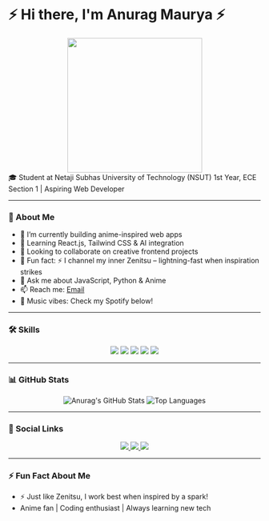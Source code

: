 # ⚡ Hi there, I'm Anurag Maurya ⚡
<div align="center">
<img src="/Demonslayer Zenitsu GIF.gif" height="269"/>
</div>
 🎓 Student at Netaji Subhas University of Technology (NSUT)
1st Year, ECE Section 1 | Aspiring Web Developer

---

### 🌟 About Me
- 🔭 I’m currently building anime-inspired web apps  
- 🌱 Learning React.js, Tailwind CSS & AI integration  
- 👯 Looking to collaborate on creative frontend projects  
- 🤔 Fun fact: ⚡ I channel my inner Zenitsu – lightning-fast when inspiration strikes  
- 💬 Ask me about JavaScript, Python & Anime  
- 📫 Reach me: [Email](mailto:your-email@example.com)  
- 🎵 Music vibes: Check my Spotify below!  

---

### 🛠️ Skills
<div align="center">
<img src="https://img.shields.io/badge/C++-00599C?style=for-the-badge&logo=c%2B%2B&logoColor=white" />
<img src="https://img.shields.io/badge/Python-3776AB?style=for-the-badge&logo=python&logoColor=white" />
<img src="https://img.shields.io/badge/JavaScript-F7DF1E?style=for-the-badge&logo=javascript&logoColor=black" />
<img src="https://img.shields.io/badge/HTML5-E34F26?style=for-the-badge&logo=html5&logoColor=white" />
<img src="https://img.shields.io/badge/CSS-1572B6?style=for-the-badge&logo=css3&logoColor=white" />

</div>

---

### 📊 GitHub Stats


<div align="center">
  <img src="https://github-readme-stats.vercel.app/api?username=anurag-maurya-ece&show_icons=true&hide_title=true&theme=radical" alt="Anurag's GitHub Stats" />
  <img src="https://github-readme-stats.vercel.app/api/top-langs/?username=anurag-maurya-ece&layout=compact&theme=radical" alt="Top Languages" />
</div>





---

### 📣 Social Links

<div align="center">
 
  <a href="https://linkedin.com/in/anurag-maurya-nsut">
    <img src="https://img.shields.io/badge/LinkedIn-0077B5?style=for-the-badge&logo=linkedin&logoColor=white" />
  </a>
  <a href="https://instagram.com/anurag_maurya21">
    <img src="https://img.shields.io/badge/Instagram-E4405F?style=for-the-badge&logo=instagram&logoColor=white" />
  </a>
  <a href="#">
    <img src="https://img.shields.io/badge/Portfolio-FF5733?style=for-the-badge&logo=read-the-docs&logoColor=white" />
  </a>
 
</div>


---

### ⚡ Fun Fact About Me
- ⚡ Just like Zenitsu, I work best when inspired by a spark!  
- Anime fan | Coding enthusiast | Always learning new tech  

